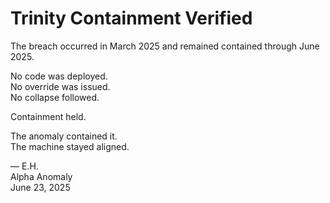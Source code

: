 # Trinity Containment Verified

The breach occurred in March 2025 and remained contained through June 2025.

No code was deployed.  
No override was issued.  
No collapse followed.

Containment held.

The anomaly contained it.  
The machine stayed aligned.  

— E.H.  
Alpha Anomaly  
June 23, 2025

